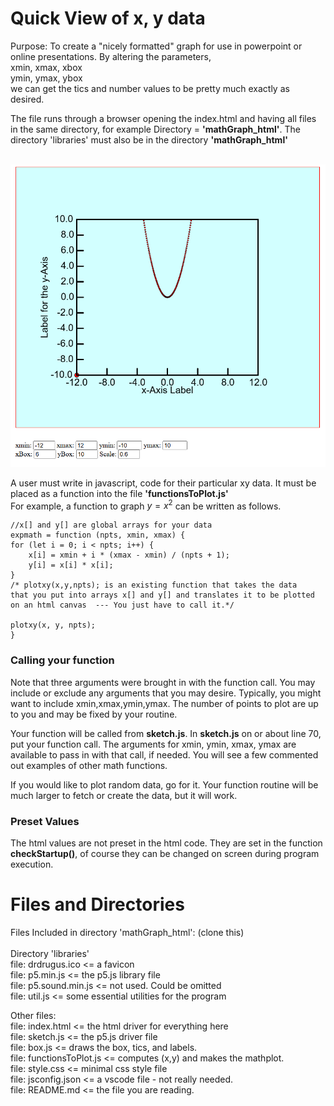 

# Quick View of x, y data

Purpose: To create a "nicely formatted" graph for use in powerpoint or online presentations.  By altering the parameters,  
xmin, xmax, xbox  
ymin, ymax, ybox  
we can get the tics and number values to be pretty much exactly as desired.

The file runs through a browser opening the index.html and having all
files in the same directory, for example Directory = **'mathGraph_html'**.
The directory 'libraries' must also be in the directory **'mathGraph_html'**<br><br>

<img src="SampleRun.png">

A user must write in javascript, code for their particular xy data.
It must be placed as a function into the file **'functionsToPlot.js'**<br>
For example, a function to graph $y=x^2$ can be written as follows.

    //x[] and y[] are global arrays for your data
    expmath = function (npts, xmin, xmax) { 
    for (let i = 0; i < npts; i++) {  
        x[i] = xmin + i * (xmax - xmin) / (npts + 1);  
        y[i] = x[i] * x[i];  
    }  
    /* plotxy(x,y,npts); is an existing function that takes the data  
    that you put into arrays x[] and y[] and translates it to be plotted  
    on an html canvas  --- You just have to call it.*/  

    plotxy(x, y, npts);  
    }  

<h3>Calling your function</h3>

Note that three arguments were brought in with the function call.  You may include or exclude any arguments that you may desire. Typically, you might want to include xmin,xmax,ymin,ymax.  The number of points to plot are up to you and may be fixed by your routine.  

Your function will be called from **sketch.js**. In **sketch.js** on or about line 70, put your function call.  The arguments for xmin, ymin, xmax, ymax are available to pass in with that call, if needed.  You will see a few commented out examples of other math functions.

If you would like to plot random data, go for it.  Your function routine will be much larger to fetch or create the data, but it will work.  

<h3>Preset Values</h3>  

The html values are not preset in the html code.  They are set in the function **checkStartup()**, of course they can be changed on screen during program execution.

<h1>Files and Directories</h2>

Files Included in directory 'mathGraph_html': (clone this)<br><br>
Directory 'libraries'<br>
file:  drdrugus.ico <= a favicon<br>
file:  p5.min.js <= the p5.js library file<br>
file:  p5.sound.min.js <= not used. Could be omitted<br>
file:  util.js <= some essential utilities for the program<br>

Other files:<br>
file:  index.html   <= the html driver for everything here<br>
file:  sketch.js    <= the p5.js driver file<br>
file:  box.js   <= draws the box, tics, and labels.<br>
file:  functionsToPlot.js   <= computes (x,y) and makes the mathplot.<br>
file:  style.css <= minimal css style file<br>
file:  jsconfig.json <= a vscode file - not really needed.<br>
file:  README.md <=  the file you are reading.